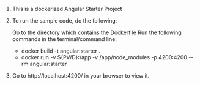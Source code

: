 1. This is a dockerized Angular Starter Project

2. To run the sample code, do the following:

    Go to the directory which contains the Dockerfile
    Run the following commands in the terminal/command line:    
    - docker build -t angular:starter .
    - docker run -v ${PWD}:/app -v /app/node_modules -p 4200:4200 --rm angular:starter
    
3. Go to http://localhost:4200/ in your browser to view it.